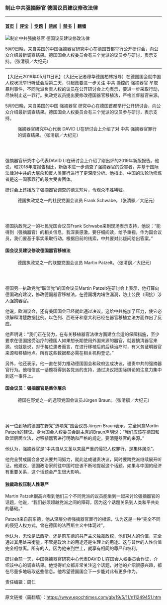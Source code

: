 ### 制止中共强摘器官 德国议员建议修改法律

---

#### [首页](../../../..?n11249451) &nbsp;|&nbsp; [评论](../../../../../epoch-comment?n11249451) &nbsp;|&nbsp; [专题](../../../../../epoch-special?n11249451) &nbsp;|&nbsp; [禁闻](../../../../../epoch-news?n11249451) &nbsp;|&nbsp; [禁书](../../../../../books?n11249451) &nbsp;|&nbsp; [翻墙](https://github.com/gfw-breaker/nogfw/blob/master/README.md?n11249451)


<div><img alt="制止中共强摘器官 德国议员建议修改法律" class="attachment-djy_600_400 size-djy_600_400 wp-post-image" src="https://i.epochtimes.com/assets/uploads/2019/05/1060090-600x400.jpg"/>
<div class="caption">
 <p>
  5月9日晚，来自美国的中国强摘器官研究中心在德国首都举行公开研讨会，向公众介绍最新调查结果。德国国会人权委员会有三个党派的议员参与研讨，表示支持。（张清飖／大纪元）
 </p>
</div></div><hr/><div class="post_content" id="artbody" itemprop="articleBody">
 <!-- article content begin -->
 <p>
  【大纪元2019年05月11日讯】（大纪元记者穆华德国柏林报导）在德国国会就中国人权状况举行听证会后第二天，引起政要进一步关注
  <ok href="https://www.epochtimes.com/gb/tag/%E4%B8%AD%E5%85%B1.html">
   中共
  </ok>
  操控的
  <ok href="https://www.epochtimes.com/gb/tag/%E5%BC%BA%E6%91%98%E5%99%A8%E5%AE%98.html">
   强摘器官
  </ok>
  牟取暴利事件，不同党派负责人权的议员在公开研讨会上均表示，要进一步采取行动，尽快制止这一罪行。执政党议员提出要修改德国器官移植法，严格监督器官来源。
 </p>
 <p>
  5月9日晚，来自美国的中国
  <ok href="https://www.epochtimes.com/gb/tag/%E5%BC%BA%E6%91%98%E5%99%A8%E5%AE%98.html">
   强摘器官
  </ok>
  研究中心在德国首都举行公开研讨会，向公众介绍最新调查结果。德国国会人权委员会有三个党派的议员参与研讨，表示支持。
 </p>
 <figure aria-describedby="caption-attachment-11249511" class="wp-caption aligncenter" id="attachment_11249511" style="width: 450px">
  <ok href="https://i.epochtimes.com/assets/uploads/2019/05/1060068.jpg" target="_blank">
   <img alt="" class="wp-image-11249511 size-medium" src="https://i.epochtimes.com/assets/uploads/2019/05/1060068-450x338.jpg"/>
  </ok>
  <br/><figcaption class="wp-caption-text" id="caption-attachment-11249511">
   强摘器官研究中心代表 DAVID LI在研讨会上介绍了对
   <ok href="https://www.epochtimes.com/gb/tag/%E4%B8%AD%E5%85%B1.html">
    中共
   </ok>
   强摘器官罪行的调查结果。（张清飖／大纪元）
  </figcaption><br/>
 </figure><br/>
 <p>
  强摘器官研究中心代表DAVID LI在研讨会上介绍了刚出炉的2019年新版报告。他说，和2018年度报告相比，新版本进一步调查了强摘器官的受害者，并基于国际法律对中共的大屠杀和反人类罪行进行了更深度分析。他指出，中国的法轮功修炼者是这一国家罪行的最大受害团体。
 </p>
 <p>
  研讨会上还播放了强摘器官调查的德文短片，令观众不胜唏嘘。
 </p>
 <figure aria-describedby="caption-attachment-11249506" class="wp-caption aligncenter" id="attachment_11249506" style="width: 450px">
  <ok href="https://i.epochtimes.com/assets/uploads/2019/05/1060124.jpg" target="_blank">
   <img alt="" class="wp-image-11249506 size-medium" src="https://i.epochtimes.com/assets/uploads/2019/05/1060124-450x338.jpg"/>
  </ok>
  <br/><figcaption class="wp-caption-text" id="caption-attachment-11249506">
   德国执政党之一的社民党国会议员 Frank Schwabe。（张清飖／大纪元）
  </figcaption><br/>
 </figure><br/>
 <p>
  德国执政党之一的社民党国会议员Frank Schwabe来到现场表示支持，他说：“能得到（强摘器官）的相关信息，我深表感激，要仔细阅读，给予重视，作为国会议员，我们要基于事实采取行动。根据目前的线索，中共要对此疑问给出答案。”
 </p>
 <h4>
  国会议员建议修改德国器官移植法
 </h4>
 <figure aria-describedby="caption-attachment-11249498" class="wp-caption aligncenter" id="attachment_11249498" style="width: 450px">
  <ok href="https://i.epochtimes.com/assets/uploads/2019/05/1060134.jpg" target="_blank">
   <img alt="" class="wp-image-11249498 size-medium" src="https://i.epochtimes.com/assets/uploads/2019/05/1060134-450x338.jpg"/>
  </ok>
  <br/><figcaption class="wp-caption-text" id="caption-attachment-11249498">
   德国执政党之一的联盟党国会议员 Martin Patzelt。（张清飖／大纪元）
  </figcaption><br/>
 </figure><br/>
 <p>
  德国另一执政党党“联盟党”的国会议员Martin Patzelt在研讨会上表示，他打算向德国政府建议，修改德国器官移植法，在德国境内堵住漏洞，防止公民（间接）涉入强摘器官。
 </p>
 <p>
  他说，欧洲议会，还有美国国会已经就此通过决议，这给中共施加了压力，使它必须解释清楚数据比例。以色列、西班牙和意大利已经在器官移植立法方面作出了反应。
 </p>
 <p>
  他声明说：“我们正在努力，在有关移植器官法律方面建立合适的保障措施，至少要求在德国接受治疗的德国人如果想长期使用外国来源的器官，就要搞清器官来源。也就是说，对于每位患者而言，在进行移植后的后续治疗时，有义务证明器官来源和移植地点。所有这些数据都必需在相关机构登记。”
 </p>
 <p>
  另外，他还表示，他一直在努力推动德国国会和政府达成决议，谴责中共的强摘器官行为。他相信这一话题将得到各党派的支持，通过决议把国际舆论的注意力集中到这一事件上。
 </p>
 <h4>
  国会议员：强摘器官是集体屠杀
 </h4>
 <figure aria-describedby="caption-attachment-11249553" class="wp-caption aligncenter" id="attachment_11249553" style="width: 450px">
  <ok href="https://i.epochtimes.com/assets/uploads/2019/05/1060182.jpg" target="_blank">
   <img alt="" class="wp-image-11249553 size-medium" src="https://i.epochtimes.com/assets/uploads/2019/05/1060182-450x338.jpg"/>
  </ok>
  <br/><figcaption class="wp-caption-text" id="caption-attachment-11249553">
   德国在野党之一的选项党国会议员Jürgen Braun。（张清飖／大纪元）
  </figcaption><br/>
 </figure><br/>
 <p>
  另一位到场的德国在野党“选项党”国会议员Jürgen Braun表示，完全同意Martin Patzelt的建议。身为国会人权委员会副主席的Braun声明说：“我们应该在德国和欧盟层面立法，对移植器官进行明确和严格的规定，要清楚器官的来源。”
 </p>
 <p>
  他认为，强摘器官是“中共自从文革以来最严重的侵犯人权罪行，是集体屠杀”。
 </p>
 <p>
  他完全赞成国会各党派要共同努力，就此达成谴责决议，同时要跨党派继续展开听证。他建议，德国政治家前往中国时应该不断地提起这个话题。如果与中国的经济有重要关系，这个话题会产生很大影响。
 </p>
 <h4>
  独裁政权压制人性尊严
 </h4>
 <p>
  Martin Patzelt很高兴看到他们三个不同党派的议员能坐到一起来讨论强摘器官的话题，他说，“我们必须超越党派之间的障碍，因为这个话题关系到人类和平共处的基础。”
 </p>
 <p>
  Patzelt来自前东德，他从深层分析强摘器官罪行的根源，认为这是一种“完全不同的侵犯人权方式，曾在德国的法西斯主义中体现过”。
 </p>
 <p>
  他认为，无论是法西斯，还是前东德的共产主义独裁政权，他们对人的价值，完全通过其用处来衡量，不管是政治上的用途还是生理上的用途。这与普世的人性价值完全相悖离。所有的人，因为他来到世上，就享有相同的尊严和权利。
 </p>
 <p>
  研讨会前一天，中国强摘器官研究中心代表DAVID LI在国会人权委员会作证，介绍该中心的调查结果。他觉得听众都非常关注这个话题，对他的介绍很感兴趣，都在尽量多地吸取这些信息。他希望德国国会下一步能对此有更多作为。
 </p>
 <p>
  责任编辑：周仁
 </p>
 <!-- article content end -->
 <div id="below_article_ad">
 </div>
</div>


---

原文链接（需翻墙）：https://www.epochtimes.com/gb/19/5/11/n11249451.htm